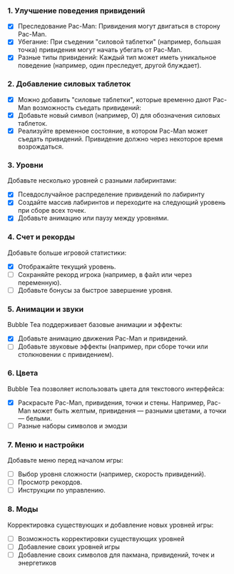 ### 1. Улучшение поведения привидений
 - [x] Преследование Pac-Man: Привидения могут двигаться в сторону Pac-Man.  
 - [x] Убегание: При съедении "силовой таблетки" (например, большая точка) привидения могут начать убегать от Pac-Man.
 - [x] Разные типы привидений: Каждый тип может иметь уникальное поведение (например, один преследует, другой блуждает).
### 2. Добавление силовых таблеток
 - [x] Можно добавить "силовые таблетки", которые временно дают Pac-Man возможность съедать привидений:
 - [x] Добавьте новый символ (например, O) для обозначения силовых таблеток.
 - [x] Реализуйте временное состояние, в котором Pac-Man может съедать привидений. Привидение должно через некоторое время возрождаться.
### 3. Уровни
Добавьте несколько уровней с разными лабиринтами:
 - [x] Псевдослучайное распределение привидений по лабиринту 
 - [x] Создайте массив лабиринтов и переходите на следующий уровень при сборе всех точек.
 - [x] Добавьте анимацию или паузу между уровнями.
### 4. Счет и рекорды
Добавьте больше игровой статистики:
 - [x] Отображайте текущий уровень.
 - [ ] Сохраняйте рекорд игрока (например, в файл или через переменную).
 - [ ] Добавьте бонусы за быстрое завершение уровня.
### 5. Анимации и звуки
Bubble Tea поддерживает базовые анимации и эффекты:
 - [x] Добавьте анимацию движения Pac-Man и привидений.
 - [ ] Добавьте звуковые эффекты (например, при сборе точки или столкновении с привидением).
### 6. Цвета
Bubble Tea позволяет использовать цвета для текстового интерфейса:
 - [x] Раскрасьте Pac-Man, привидения, точки и стены.
    Например, Pac-Man может быть желтым, привидения — разными цветами, а точки — белыми.
 - [ ] Разные наборы символов и эмодзи
### 7. Меню и настройки
Добавьте меню перед началом игры:
- [ ] Выбор уровня сложности (например, скорость привидений).
- [ ] Просмотр рекордов.
- [ ] Инструкции по управлению.
### 8. Моды
Корректировка существующих и добавление новых уровней игры:
 - [ ] Возможность корректировки существующих уровней 
 - [ ] Добавление своих уровней игры
 - [ ] Добавление своих символов для пакмана, привидений, точек и энергетиков
